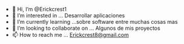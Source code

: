 - 👋 Hi, I’m @Erickcrest1
- 👀 I’m interested in ... Desarrollar aplicaciones
- 🌱 I’m currently learning ...sobre software entre muchas cosas mas 
- 💞️ I’m looking to collaborate on ... Algunos de mis proyectos
- 📫 How to reach me ...
Erickcrest8@gmail.com
<!---
Erickcrest1/Erickcrest1 is a ✨ special ✨ repository because its `README.md` (this file) appears on your GitHub profile.
You can click the Preview link to take a look at your changes.
--->
